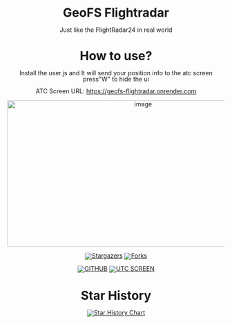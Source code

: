<div align="center" style="line-height: 1;">

# GeoFS Flightradar
Just like the FlightRadar24 in real world


# How to use?
Install the user.js and It will send your position info to the atc screen
press"W" to hide the ui

ATC Screen URL: https://geofs-flightradar.onrender.com

<img width="614" height="339" alt="image" src="https://github.com/user-attachments/assets/30766924-7c7f-49b8-907e-8e2c598e1416" />


<p align="center">
  <a href="https://github.com/seabus0316/GeoFS-flightradar/stargazers"><img src="https://img.shields.io/github/stars/seabus0316/GeoFS-flightradar.svg?style=for-the-badge" alt="Stargazers"></a>
  <a href="https://github.com/seabus0316/GeoFS-flightradar/network/members"><img src="https://img.shields.io/github/forks/seabus0316/GeoFS-flightradar.svg?style=for-the-badge" alt="Forks"></a>
</p>

[![GITHUB](https://img.shields.io/badge/GITHUB-24292F?style=for-the-badge&logo=github&logoColor=white)](https://github.com/seabus0316/GeoFS-flightradar/)
[![UTC SCREEN](https://img.shields.io/badge/ATC%20SCREEN-008B8B?style=for-the-badge&logo=circle&logoColor=white)](https://geofs-flightradar.onrender.com/)


# Star History

<a href="https://www.star-history.com/#seabus0316/GeoFS-flightradar&Date">
 <picture>
   <source media="(prefers-color-scheme: dark)" srcset="https://api.star-history.com/svg?repos=seabus0316/GeoFS-flightradar&type=Date&theme=dark" />
   <source media="(prefers-color-scheme: light)" srcset="https://api.star-history.com/svg?repos=seabus0316/GeoFS-flightradar&type=Date" />
   <img alt="Star History Chart" src="https://api.star-history.com/svg?repos=seabus0316/GeoFS-flightradar&type=Date" />
 </picture>
</a>
